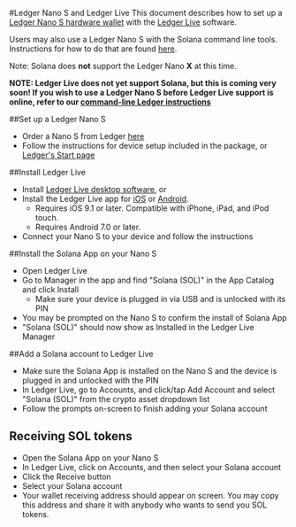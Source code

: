 #Ledger Nano S and Ledger Live
This document describes how to set up a 
[Ledger Nano S hardware wallet](https://shop.ledger.com/products/ledger-nano-s) 
with the [Ledger Live](https://www.ledger.com/ledger-live) software.

Users may also use a Ledger Nano S with the Solana command line tools.  
Instructions for how to do that are found [here](../remote-wallet/ledger.md).

Note: Solana does **not** support the Ledger Nano **X** at this time.

**NOTE: Ledger Live does not yet support Solana, but this is coming very soon!
If you wish to use a Ledger Nano S before Ledger Live support is online, 
refer to our [command-line Ledger instructions](../remote-wallet/ledger.md)**

##Set up a Ledger Nano S
 - Order a Nano S from Ledger [here](https://shop.ledger.com/products/ledger-nano-s)
 - Follow the instructions for device setup included in the package, 
 or [Ledger's Start page](https://www.ledger.com/start/)
 
##Install Ledger Live
 - Install [Ledger Live desktop software](https://www.ledger.com/ledger-live/), 
 or
 - Install the Ledger Live app for [iOS](https://apps.apple.com/app/id1361671700) 
 or [Android](https://play.google.com/store/apps/details?id=com.ledger.live).
   - Requires iOS 9.1 or later. Compatible with iPhone, iPad, and iPod touch.
   - Requires Android 7.0 or later.
 - Connect your Nano S to your device and follow the instructions  
   
##Install the Solana App on your Nano S
 - Open Ledger Live
 - Go to Manager in the app and find "Solana (SOL)" in the App Catalog and 
 click Install
   - Make sure your device is plugged in via USB and is unlocked with its PIN
 - You may be prompted on the Nano S to confirm the install of Solana App
 - "Solana (SOL)" should now show as Installed in the Ledger Live Manager
 
##Add a Solana account to Ledger Live
 - Make sure the Solana App is installed on the Nano S and the device is 
 plugged in and unlocked with the PIN
 - In Ledger Live, go to Accounts, and click/tap Add Account and select 
 "Solana (SOL)" from the crypto asset dropdown list
 - Follow the prompts on-screen to finish adding your Solana account
 
## Receiving SOL tokens
  - Open the Solana App on your Nano S
  - In Ledger Live, click on Accounts, and then select your Solana account
  - Click the Receive button
  - Select your Solana account
  - Your wallet receiving address should appear on screen.  You may copy this
   address and share it with anybody who wants to send you SOL tokens.
